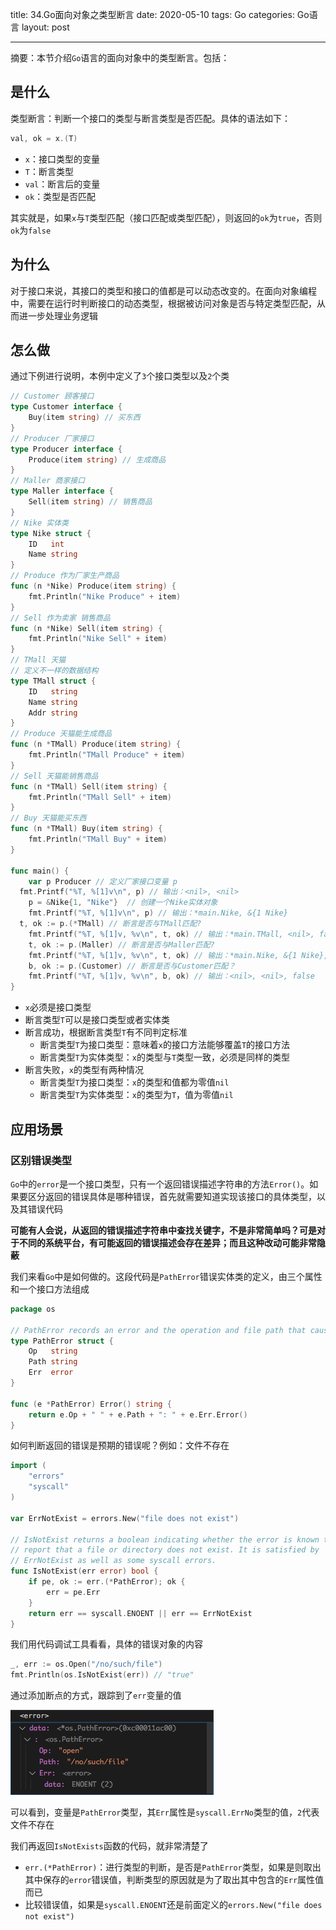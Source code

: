 title: 34.Go面向对象之类型断言
date: 2020-05-10
tags: Go
categories: Go语言
layout: post

------

摘要：本节介绍`Go`语言的面向对象中的类型断言。包括：

<!-- more -->

## 是什么

类型断言：判断一个接口的类型与断言类型是否匹配。具体的语法如下：

```go
val, ok = x.(T)
```

- `x`：接口类型的变量
- `T`：断言类型
- `val`：断言后的变量
- `ok`：类型是否匹配

其实就是，如果`x`与`T`类型匹配（接口匹配或类型匹配），则返回的`ok`为`true`，否则`ok`为`false`

## 为什么

对于接口来说，其接口的类型和接口的值都是可以动态改变的。在面向对象编程中，需要在运行时判断接口的动态类型，根据被访问对象是否与特定类型匹配，从而进一步处理业务逻辑

## 怎么做

通过下例进行说明，本例中定义了`3`个接口类型以及`2`个类

```go
// Customer 顾客接口
type Customer interface {
	Buy(item string) // 买东西
}
// Producer 厂家接口
type Producer interface {
	Produce(item string) // 生成商品
}
// Maller 商家接口
type Maller interface {
	Sell(item string) // 销售商品
}
// Nike 实体类
type Nike struct {
	ID   int
	Name string
}
// Produce 作为厂家生产商品
func (n *Nike) Produce(item string) {
	fmt.Println("Nike Produce" + item)
}
// Sell 作为卖家 销售商品
func (n *Nike) Sell(item string) {
	fmt.Println("Nike Sell" + item)
}
// TMall 天猫
// 定义不一样的数据结构
type TMall struct {
	ID   string
	Name string
	Addr string
}
// Produce 天猫能生成商品
func (n *TMall) Produce(item string) {
	fmt.Println("TMall Produce" + item)
}
// Sell 天猫能销售商品
func (n *TMall) Sell(item string) {
	fmt.Println("TMall Sell" + item)
}
// Buy 天猫能买东西
func (n *TMall) Buy(item string) {
	fmt.Println("TMall Buy" + item)
}

func main() {
	var p Producer // 定义厂家接口变量 p
  fmt.Printf("%T, %[1]v\n", p) // 输出：<nil>, <nil>
	p = &Nike{1, "Nike"}  // 创建一个Nike实体对象
	fmt.Printf("%T, %[1]v\n", p) // 输出：*main.Nike, &{1 Nike}
  t, ok := p.(*TMall) // 断言是否与TMall匹配?
	fmt.Printf("%T, %[1]v, %v\n", t, ok) // 输出：*main.TMall, <nil>, false
	t, ok := p.(Maller) // 断言是否与Maller匹配?
	fmt.Printf("%T, %[1]v, %v\n", t, ok) // 输出：*main.Nike, &{1 Nike}, true
	b, ok := p.(Customer) // 断言是否与Customer匹配？
	fmt.Printf("%T, %[1]v, %v\n", b, ok) // 输出：<nil>, <nil>, false
}

```

- `x`必须是接口类型
- 断言类型`T`可以是接口类型或者实体类
- 断言成功，根据断言类型`T`有不同判定标准
  - 断言类型`T`为接口类型：意味着`x`的接口方法能够覆盖`T`的接口方法
  - 断言类型`T`为实体类型：`x`的类型与`T`类型一致，必须是同样的类型
- 断言失败，`x`的类型有两种情况
  - 断言类型`T`为接口类型：`x`的类型和值都为零值`nil`
  - 断言类型`T`为实体类型：`x`的类型为`T`，值为零值`nil`

## 应用场景

### 区别错误类型

`Go`中的`error`是一个接口类型，只有一个返回错误描述字符串的方法`Error()`。如果要区分返回的错误具体是哪种错误，首先就需要知道实现该接口的具体类型，以及其错误代码

**可能有人会说，从返回的错误描述字符串中查找关键字，不是非常简单吗？可是对于不同的系统平台，有可能返回的错误描述会存在差异；而且这种改动可能非常隐蔽**

我们来看`Go`中是如何做的。这段代码是`PathError`错误实体类的定义，由三个属性和一个接口方法组成

```go
package os

// PathError records an error and the operation and file path that caused it.
type PathError struct {
    Op   string
    Path string
    Err  error
}

func (e *PathError) Error() string {
    return e.Op + " " + e.Path + ": " + e.Err.Error()
}
```

如何判断返回的错误是预期的错误呢？例如：文件不存在

```go
import (
    "errors"
    "syscall"
)

var ErrNotExist = errors.New("file does not exist")

// IsNotExist returns a boolean indicating whether the error is known to
// report that a file or directory does not exist. It is satisfied by
// ErrNotExist as well as some syscall errors.
func IsNotExist(err error) bool {
    if pe, ok := err.(*PathError); ok {
        err = pe.Err
    }
    return err == syscall.ENOENT || err == ErrNotExist
}
```

我们用代码调试工具看看，具体的错误对象的内容

```go
_, err := os.Open("/no/such/file")
fmt.Println(os.IsNotExist(err)) // "true"
```

通过添加断点的方式，跟踪到了`err`变量的值

![错误内存信息](./assets/image-20200512171611778.png)

可以看到，变量是`PathError`类型，其`Err`属性是`syscall.ErrNo`类型的值，`2`代表文件不存在

我们再返回`IsNotExists`函数的代码，就非常清楚了

- `err.(*PathError)`：进行类型的判断，是否是`PathError`类型，如果是则取出其中保存的`error`错误值，判断类型的原因就是为了取出其中包含的`Err`属性值而已
- 比较错误值，如果是`syscall.ENOENT`还是前面定义的`errors.New("file does not exist")`

